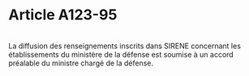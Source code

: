 # Article A123-95

<p><br/>La diffusion des renseignements inscrits dans SIRENE concernant les établissements du ministère de la défense est soumise à un accord préalable du ministre chargé de la défense.</p>